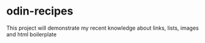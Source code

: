 # odin-recipes
This project will demonstrate my recent knowledge about links, lists, images and html boilerplate

